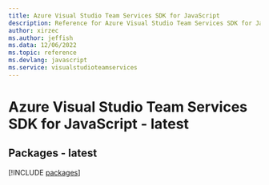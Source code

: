 ```yaml
---
title: Azure Visual Studio Team Services SDK for JavaScript
description: Reference for Azure Visual Studio Team Services SDK for JavaScript
author: xirzec
ms.author: jeffish
ms.data: 12/06/2022
ms.topic: reference
ms.devlang: javascript
ms.service: visualstudioteamservices
---
```

# Azure Visual Studio Team Services SDK for JavaScript - latest
## Packages - latest
[!INCLUDE [packages](visual-studio-team-services-index.md)]